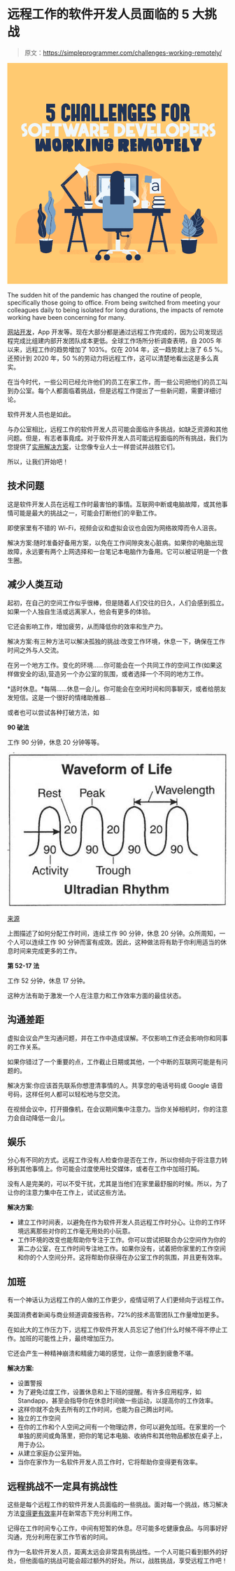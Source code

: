 # 远程工作的软件开发人员面临的 5 大挑战

> 原文：<https://simpleprogrammer.com/challenges-working-remotely/>

![challenges working remotely](img/743f2116f844f55336f6e6ce8bd1afe1.png)

The sudden hit of the pandemic has changed the routine of people, specifically those going to office. From being switched from meeting your colleagues daily to being isolated for long durations, the impacts of remote working have been concerning for many.

[网站开发](https://www.skynettechnologies.com/web-development-usa)，App 开发等。现在大部分都是通过远程工作完成的，因为公司发现远程完成比组建内部开发团队成本更低。全球工作场所分析调查表明，自 2005 年以来，远程工作的趋势增加了 103%。仅在 2014 年，这一趋势就上涨了 6.5 %。还预计到 2020 年，50 %的劳动力将远程工作，这可以清楚地看出这是多么真实。

在当今时代，一些公司已经允许他们的员工在家工作，而一些公司把他们的员工叫到办公室。每个人都面临着挑战，但是远程工作提出了一些新问题，需要详细讨论。

软件开发人员也是如此。

与办公室相比，远程工作的软件开发人员可能会面临许多挑战，如缺乏资源和其他问题。但是，有志者事竟成。对于软件开发人员可能远程面临的所有挑战，我们为您提供了[实用解决方案](https://www.amazon.com/dp/1647820529/makithecompsi-20)，让您像专业人士一样尝试并战胜它们。

所以，让我们开始吧！

## 技术问题

这是软件开发人员在远程工作时最害怕的事情。互联网中断或电脑故障，或其他事情可能是最大的挑战之一，可能会打断他们的辛勤工作。

即使家里有不错的 Wi-Fi，视频会议和虚拟会议也会因为网络故障而令人沮丧。

解决方案:随时准备好备用方案，以免在工作间隙突发心脏病。如果你的电脑出现故障，永远要有两个上网选择和一台笔记本电脑作为备用。它可以被证明是一个救生圈。

## 减少人类互动

起初，在自己的空间工作似乎很棒，但是随着人们交往的日久，人们会感到孤立。如果一个人独自生活或远离家人，他会有更多的体验。

它还会影响工作，增加疲劳，从而降低你的效率和生产力。

解决方案:有三种方法可以解决孤独的挑战:改变工作环境，休息一下，确保在工作时间之外与人交流。

在另一个地方工作。变化的环境……你可能会在一个共同工作的空间工作(如果这样做安全的话),营造另一个办公室的氛围，或者选择一个不同的地方工作。

*适时休息。*每隔……休息一会儿。你可能会在空闲时间和同事聊天，或者给朋友发短信。这是一个很好的情绪助推器…

或者也可以尝试各种打破方法，如

**90 破法**

工作 90 分钟，休息 20 分钟等等。

![challenges working remotely](img/c0b8357146594f049637b1b40195b85c.png)

[来源](https://buffer.com/resources/content/images/wp-content/uploads/2014/08/3013188-inline-ultradian-rhythm-inline.jpg)

上图描述了如何分配工作时间，连续工作 90 分钟，休息 20 分钟。众所周知，一个人可以连续工作 90 分钟而富有成效。因此，这种做法将有助于你利用适当的休息时间来完成更多的工作。

**第 52-17 法**

工作 52 分钟，休息 17 分钟。

这种方法有助于激发一个人在注意力和工作效率方面的最佳状态。

## 沟通差距

虚拟会议会产生沟通问题，并在工作中造成误解。不仅影响工作还会影响你和同事的工作关系。

如果你错过了一个重要的点，工作截止日期或其他，一个中断的互联网可能是有问题的。

解决方案:你应该首先联系你想澄清事情的人。共享您的电话号码或 Google 语音号码，这样任何人都可以轻松地与您交流。

在视频会议中，打开摄像机，在会议期间集中注意力。当你关掉相机时，你的注意力会自动降低一会儿。

## 娱乐

分心有不同的方式。远程工作没有人检查你是否在工作，所以你倾向于将注意力转移到其他事情上。你可能会过度使用社交媒体，或者在工作中加班打盹。

没有人是完美的，可以不受干扰，尤其是当他们在家里最舒服的时候。所以，为了让你的注意力集中在工作上，试试这些方法。

**解决方案:**

*   建立工作时间表，以避免在作为软件开发人员远程工作时分心。让你的工作环境远离那些对你的工作毫无用处的小玩意。
*   工作环境的改变也能帮助你专注于工作。你可以尝试把联合办公空间作为你的第二办公室，在工作时间专注地工作。如果你没有，试着把你家里的工作空间和你的个人空间分开。这将帮助你获得在办公室工作的氛围，并且更有效率。

## 加班

有一个神话认为远程工作的人做的工作更少，疫情证明了人们更倾向于远程工作。

美国消费者新闻与商业频道调查报告称，72%的技术高管团队工作量增加更多。

在如此大的工作压力下，远程工作软件开发人员忘记了他们什么时候不得不停止工作。加班的可能性上升，最终增加压力。

它还会产生一种精神崩溃和精疲力竭的感觉，让你一直感到疲惫不堪。

**解决方案:**

*   设置警报
*   为了避免过度工作，设置休息和上下班的提醒。有许多应用程序，如 Standapp，甚至会指导你在休息时间做一些运动，以提高你的工作效率。
*   这样你就不会失去所有的工作时间，也能为自己腾出时间。
*   独立的工作空间
*   在你的工作和个人空间之间有一个物理边界，你可以避免加班。在家里的一个单独的房间或角落里，把你的笔记本电脑、收纳件和其他物品都放在桌子上，用于办公。
*   从建立家庭办公室开始。
*   当你在家作为一名软件开发人员工作时，它将帮助你变得更有效率。

## 远程挑战不一定具有挑战性

这些是每个远程工作的软件开发人员面临的一些挑战。面对每一个挑战，练习解决方法[变得更有效率](https://simpleprogrammer.com/effective-remote-work/)并在新常态下充分利用工作。

记得在工作时间专心工作，中间有短暂的休息。尽可能多吃健康食品。与同事好好沟通，充分利用在家工作节省的时间。

作为一名软件开发人员，距离太远会非常具有挑战性。一个人可能只看到额外的好处，但他面临的挑战可能会超过额外的好处。所以，战胜挑战，享受远程工作吧！